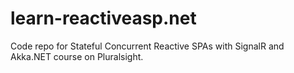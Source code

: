 # learn-reactiveasp.net
Code repo for Stateful Concurrent Reactive SPAs with SignalR and Akka.NET course on Pluralsight.

